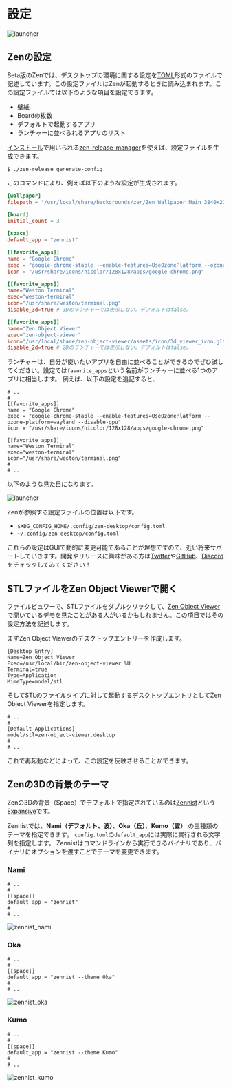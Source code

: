 # 設定

![launcher](launcher.png "image_tooltip")

## Zenの設定

Beta版のZenでは、デスクトップの環境に関する設定を[TOML](https://toml.io/ja/)形式のファイルで記述しています。この設定ファイルはZenが起動するときに読み込まれます。この設定ファイルでは以下のような項目を設定できます。
- 壁紙
- Boardの枚数
- デフォルトで起動するアプリ
- ランチャーに並べられるアプリのリスト

[インストール](installation)で用いられる[zen-release-manager](https://github.com/zwin-project/zen-release-manager)を使えば、設定ファイルを生成できます。
```
$ ./zen-release generate-config
```
このコマンドにより、例えば以下のような設定が生成されます。
```:~/.config/zen-desktop/config.toml
[wallpaper]
filepath = "/usr/local/share/backgrounds/zen/Zen_Wallpaper_Main_3840x2160.png"

[board]
initial_count = 3

[space]
default_app = "zennist"

[[favorite_apps]]
name = "Google Chrome"
exec = "google-chrome-stable --enable-features=UseOzonePlatform --ozone-platform=wayland --disable-gpu"
icon = "/usr/share/icons/hicolor/128x128/apps/google-chrome.png"

[[favorite_apps]]
name="Weston Terminal"
exec="weston-terminal"
icon="/usr/share/weston/terminal.png"
disable_3d=true # 3Dのランチャーでは表示しない。デフォルトはfalse。

[[favorite_apps]]
name="Zen Object Viewer"
exec="zen-object-viewer"
icon="/usr/local/share/zen-object-viewer/assets/icon/3d_viewer_icon.gltf"
disable_2d=true # 2Dのランチャーでは表示しない。デフォルトはfalse。
```

ランチャーは、自分が使いたいアプリを自由に並べることができるのでぜひ試してください。設定では`favorite_apps`という名前がランチャーに並べる1つのアプリに相当します。
例えば、以下の設定を追記すると、
```
# ..
#
[[favorite_apps]]
name = "Google Chrome"
exec = "google-chrome-stable --enable-features=UseOzonePlatform --ozone-platform=wayland --disable-gpu"
icon = "/usr/share/icons/hicolor/128x128/apps/google-chrome.png"

[[favorite_apps]]
name="Weston Terminal"
exec="weston-terminal"
icon="/usr/share/weston/terminal.png"
#
# ..
```

以下のような見た目になります。

![launcher](launcher.png "image_tooltip")


Zenが参照する設定ファイルの位置は以下です。
- `$XDG_CONFIG_HOME/.config/zen-desktop/config.toml`
- `~/.config/zen-desktop/config.toml`


これらの設定はGUIで動的に変更可能であることが理想ですので、近い将来サポートしていきます。開発やリリースに興味がある方は[Twitter](https://twitter.com/zwin_project)や[GitHub](https://github.com/zwin-project)、[Discord](http://discord.gg/PPJEFrdE9f)をチェックしてみてください！

## STLファイルをZen Object Viewerで開く

ファイルビュワーで、STLファイルをダブルクリックして、[Zen Object Viewer](https://github.com/zwin-project/zen-object-viewer)で開いているデモを見たことがある人がいるかもしれません。この項目ではその設定方法を記述します。

まずZen Object Viewerのデスクトップエントリーを作成します。
```:/usr/share/applications/zen-object-viewer.desktop
[Desktop Entry]
Name=Zen Object Viewer
Exec=/usr/local/bin/zen-object-viewer %U
Terminal=true
Type=Application
MimeType=model/stl
```

そしてSTLのファイルタイプに対して起動するデスクトップエントリとしてZen Object Viewerを指定します。

```:~/.config/mimeapps.list
# ..
#
[Default Applications]
model/stl=zen-object-viewer.desktop
#
# ..
```

これで再起動などによって、この設定を反映させることができます。

## Zenの3Dの背景のテーマ

Zenの3Dの背景（Space）でデフォルトで指定されているのは[Zennist](https://github.com/zwin-project/zennist)という[Expansive](/ja/what_is_it/3d_window#2つの種類：bounded-%2F-expansive)です。


Zennistでは、**Nami（デフォルト、波）**、**Oka（丘）**、**Kumo（雲）** の三種類のテーマを指定できます。
`config.toml`の`default_app`には実際に実行される文字列を指定します。
Zennistはコマンドラインから実行できるバイナリであり、バイナリにオプションを渡すことでテーマを変更できます。

### Nami
```
# ..
#
[[space]]
default_app = "zennist"
#
# ..
```
![zennist_nami](zennist_nami.png "image_tooltip")

### Oka
```
# ..
#
[[space]]
default_app = "zennist --theme Oka"
#
# ..
```

![zennist_oka](zennist_oka.png "image_tooltip")

### Kumo
```
# ..
#
[[space]]
default_app = "zennist --theme Kumo"
#
# ..
```

![zennist_kumo](zennist_kumo.png "image_tooltip")
